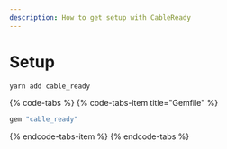 ```yaml
---
description: How to get setup with CableReady
---
```


# Setup

```bash
yarn add cable_ready
```

{% code-tabs %}
{% code-tabs-item title="Gemfile" %}
```ruby
gem "cable_ready"
```
{% endcode-tabs-item %}
{% endcode-tabs %}

